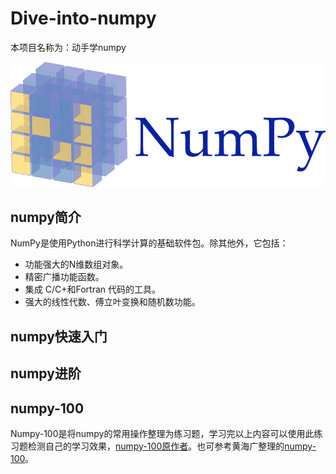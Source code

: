 # Dive-into-numpy
本项目名称为：动手学numpy

![numpy_logo](https://github.com/Knowledge-Precipitation-Tribe/Dive-into-numpy/blob/master/images/NumPy_logo.png)

## numpy简介

NumPy是使用Python进行科学计算的基础软件包。除其他外，它包括：

- 功能强大的N维数组对象。
- 精密广播功能函数。
- 集成 C/C+和Fortran 代码的工具。
- 强大的线性代数、傅立叶变换和随机数功能。

## numpy快速入门



## numpy进阶



## numpy-100

Numpy-100是将numpy的常用操作整理为练习题，学习完以上内容可以使用此练习题检测自己的学习效果，[numpy-100原作者](https://github.com/rougier/numpy-100)。也可参考黄海广整理的[numpy-100](https://github.com/fengdu78/Data-Science-Notes/tree/master/2.numpy/numpy-100)。





